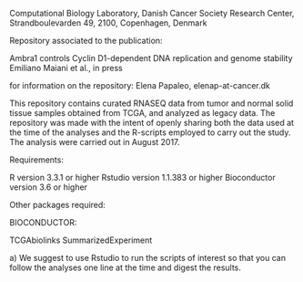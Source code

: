 Computational Biology Laboratory, Danish Cancer Society Research Center, Strandboulevarden 49, 2100, Copenhagen, Denmark

Repository associated to the publication:

Ambra1 controls Cyclin D1-dependent DNA replication and genome stability
Emiliano Maiani et al., in press

for information on the repository: Elena Papaleo, elenap-at-cancer.dk

This repository contains curated RNASEQ data from tumor and normal solid tissue samples obtained from TCGA, and analyzed as legacy data. The repository was made with the intent of openly sharing both the data used at the time of the analyses and the R-scripts employed to carry out the study.
The analysis were carried out in August 2017.


Requirements:

R version 3.3.1 or higher Rstudio version 1.1.383 or higher
Bioconductor version 3.6 or higher

Other packages required:

BIOCONDUCTOR:

TCGAbiolinks SummarizedExperiment 


a) We suggest to use Rstudio to run the scripts of interest so that you can follow the analyses one line at the time and digest the results.


